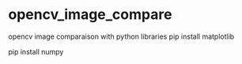 # opencv_image_compare
opencv image comparaison with python
libraries
pip install matplotlib

pip install numpy
